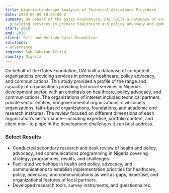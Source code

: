 ```yaml
---
title: Nigeria—Landscape Analysis of Technical Assistance Providers
date: 2020-06-09 10:29:00 Z
summary: On behalf of the Gates Foundation, DAI built a database of competent organizations
  providing services in primary healthcare and policy advocacy and communications.
start: 2019
end: 2020
client: Bill and Melinda Gates Foundation
solutions:
- Governance
regions: Sub-Saharan Africa
country: Nigeria
---
```


On behalf of the Gates Foundation, DAI built a database of competent organizations providing services in primary healthcare, policy advocacy, and communications. This study provided a profile of the range and capacity of organizations providing technical services in Nigeria’s development sector, with an emphasis on healthcare, policy advocacy, and communications. The organizations of interest included technical partners, private sector entities, nongovernmental organizations, civil society organizations, faith-based organizations, foundations, and academic and research institutes. The review focused on different dimensions of each organization’s performance—including expertise, portfolio content, and client mix—to pinpoint the development challenges it can best address. 

### Select Results

* Conducted secondary research and desk review of health and policy, advocacy, and communications programming in Nigeria covering strategy, programmes, results, and challenges.
* Facilitated workshops in health and policy, advocacy, and communications to establish implementation priorities for healthcare, policy, advocacy, and communications as well as gaps, expertise, and organizational features of local partners.
* Developed research tools, survey instruments, and questionnaires.